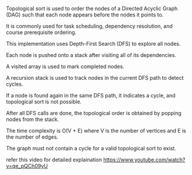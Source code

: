 Topological sort is used to order the nodes of a Directed Acyclic Graph (DAG) such that each node appears before the nodes it points to.

It is commonly used for task scheduling, dependency resolution, and course prerequisite ordering.

This implementation uses Depth-First Search (DFS) to explore all nodes.

Each node is pushed onto a stack after visiting all of its dependencies.

A visited array is used to mark completed nodes.

A recursion stack is used to track nodes in the current DFS path to detect cycles.

If a node is found again in the same DFS path, it indicates a cycle, and topological sort is not possible.

After all DFS calls are done, the topological order is obtained by popping nodes from the stack.

The time complexity is O(V + E) where V is the number of vertices and E is the number of edges.

The graph must not contain a cycle for a valid topological sort to exist.

refer this video for detailed explaination 
https://www.youtube.com/watch?v=qe_pQCh09yU